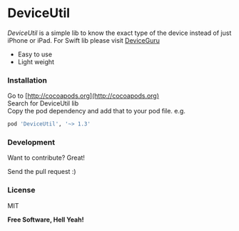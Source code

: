 # DeviceUtil

*DeviceUtil* is a simple lib to know the exact type of the device instead of just iPhone or iPad.
For Swift lib please visit [DeviceGuru](https://github.com/InderKumarRathore/DeviceGuru)

  - Easy to use
  - Light weight

### Installation

Go to [http://cocoapods.org](http://cocoapods.org) <br>
Search for DeviceUtil lib <br>
Copy the pod dependency and add that to your pod file. e.g.

```sh
pod 'DeviceUtil', '~> 1.3'
```

### Development

Want to contribute? Great!

Send the pull request :)


### License
MIT


**Free Software, Hell Yeah!**
